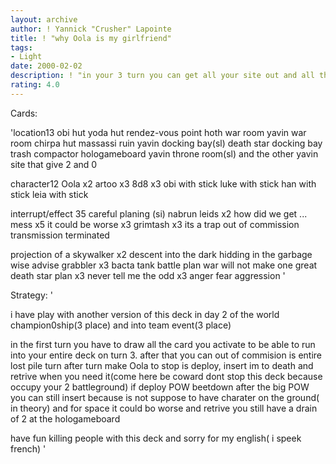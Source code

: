```yaml
---
layout: archive
author: ! Yannick "Crusher" Lapointe
title: ! "why Oola is my girlfriend"
tags:
- Light
date: 2000-02-02
description: ! "in your 3 turn you can get all your site out and all the card you need"
rating: 4.0
---
```

Cards: 

'location13
obi hut
yoda hut
rendez-vous point
hoth war room
yavin war room
chirpa hut
massassi ruin
yavin docking bay(sl)
death star docking bay
trash compactor
hologameboard
yavin throne room(sl)
and the other yavin site that give 2 and 0

character12
Oola x2
artoo x3
8d8 x3
obi with stick
luke with stick
han with stick
leia with stick

interrupt/effect 35
careful planing (si)
nabrun leids x2
how did we get ... mess x5
it could be worse x3
grimtash x3
its a trap
out of commission
transmission terminated

projection of a skywalker x2
descent into the dark
hidding in the garbage
wise advise
grabbler x3
bacta tank
battle plan
war will not make one great
death star plan x3
never tell me the odd x3
anger fear aggression  '

Strategy: '

i have play with another version of this deck in day 2 of the world champion0ship(3 place) and into team event(3 place)

in the first turn you have to draw all the card you activate to be able to run into your entire deck on turn 3.
after that you can out of commision is entire lost pile turn after turn make Oola to stop is deploy, insert im to death and retrive when you need it(come here be coward dont stop this deck because occupy your 2 battleground)
if deploy POW beetdown after the big POW you can still insert because is not suppose to have charater on the ground( in theory)
and for space it could bo worse and retrive you still have a drain of 2 at the hologameboard

have fun killing people with this deck and sorry for my english( i speek french)
'
